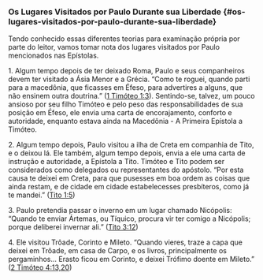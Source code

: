 ### Os Lugares Visitados por Paulo Durante sua Liberdade {#os-lugares-visitados-por-paulo-durante-sua-liberdade}

Tendo conhecido essas diferentes teorias para examinação própria por parte do leitor, vamos tomar nota dos lugares visitados por Paulo mencionados nas Epístolas.

1\. Algum tempo depois de ter deixado Roma, Paulo e seus companheiros devem ter visitado a Ásia Menor e a Grécia. “Como te roguei, quando parti para a macedônia, que ficasses em Éfeso, para advertires a alguns, que não ensinem outra doutrina.” ([1 Timóteo 1:3](http://bibliaonline.com.br/acf/1tm/1/3)). Sentindo-se, talvez, um pouco ansioso por seu filho Timóteo e pelo peso das responsabilidades de sua posição em Éfeso, ele envia uma carta de encorajamento, conforto e autoridade, enquanto estava ainda na Macedônia - A Primeira Epístola a Timóteo.

2\. Algum tempo depois, Paulo visitou a ilha de Creta em companhia de Tito, e o deixou lá. Ele também, algum tempo depois, envia a ele uma carta de instrução e autoridade, a Epístola a Tito. Timóteo e Tito podem ser considerados como delegados ou representantes do apóstolo. “Por esta causa te deixei em Creta, para que pusesses em boa ordem as coisas que ainda restam, e de cidade em cidade estabelecesses presbíteros, como já te mandei.” ([Tito 1:5](http://bibliaonline.com.br/acf/tt/1/5))

3\. Paulo pretendia passar o inverno em um lugar chamado Nicópolis: “Quando te enviar Ártemas, ou Tíquico, procura vir ter comigo a Nicópolis; porque deliberei invernar ali.” ([Tito 3:12](http://bibliaonline.com.br/acf/tt/3/12))

4\. Ele visitou Trôade, Corinto e Mileto. “Quando vieres, traze a capa que deixei em Trôade, em casa de Carpo, e os livros, principalmente os pergaminhos... Erasto ficou em Corinto, e deixei Trófimo doente em Mileto.” ([2 Timóteo 4:13,20](http://bibliaonline.com.br/acf/2tm/4/13,20))